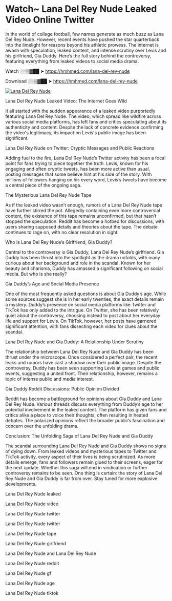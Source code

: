 # Watch~ Lana Del Rey Nude Leaked Video Online Twitter

In the world of college football, few names generate as much buzz as Lana Del Rey Nude. However, recent events have pushed the star quarterback into the limelight for reasons beyond his athletic prowess. The internet is awash with speculation, leaked content, and intense scrutiny over Levis and his girlfriend, Gia Duddy. Here’s the full story behind the controversy, featuring everything from leaked videos to social media drama.

Watch ░░▒▓██ ➤ https://hmhmed.com/lana-del-rey-nude

Download ░░▒▓██ ➤ https://hmhmed.com/lana-del-rey-nude

[![Lana Del Rey Nude](https://i.imgur.com/dJHk4Zq.gif)](https://hmhmed.com/lana-del-rey-nude)

Lana Del Rey Nude Leaked Video: The Internet Goes Wild

It all started with the sudden appearance of a leaked video purportedly featuring Lana Del Rey Nude. The video, which spread like wildfire across various social media platforms, has left fans and critics speculating about its authenticity and content. Despite the lack of concrete evidence confirming the video's legitimacy, its impact on Levis's public image has been significant.

Lana Del Rey Nude on Twitter: Cryptic Messages and Public Reactions

Adding fuel to the fire, Lana Del Rey Nude’s Twitter activity has been a focal point for fans trying to piece together the truth. Levis, known for his engaging and often cryptic tweets, has been more active than usual, posting messages that some believe hint at his side of the story. With millions of followers hanging on his every word, Levis’s tweets have become a central piece of the ongoing saga.

The Mysterious Lana Del Rey Nude Tape

As if the leaked video wasn’t enough, rumors of a Lana Del Rey Nude tape have further stirred the pot. Allegedly containing even more controversial content, the existence of this tape remains unconfirmed, but that hasn’t stopped the speculation. Reddit has become a hotbed for discussions, with users sharing supposed details and theories about the tape. The debate continues to rage on, with no clear resolution in sight.

Who is Lana Del Rey Nude’s Girlfriend, Gia Duddy?

Central to the controversy is Gia Duddy, Lana Del Rey Nude’s girlfriend. Gia Duddy has been thrust into the spotlight as the drama unfolds, with many curious about her background and role in the scandal. Known for her beauty and charisma, Duddy has amassed a significant following on social media. But who is she really?

Gia Duddy’s Age and Social Media Presence

One of the most frequently asked questions is about Gia Duddy’s age. While some sources suggest she is in her early twenties, the exact details remain a mystery. Duddy’s presence on social media platforms like Twitter and TikTok has only added to the intrigue. On Twitter, she has been relatively quiet about the controversy, choosing instead to post about her everyday life and support for Levis. On TikTok, however, her posts have garnered significant attention, with fans dissecting each video for clues about the scandal.

Lana Del Rey Nude and Gia Duddy: A Relationship Under Scrutiny

The relationship between Lana Del Rey Nude and Gia Duddy has been thrust under the microscope. Once considered a perfect pair, the recent leaks and rumors have cast a shadow over their public image. Despite the controversy, Duddy has been seen supporting Levis at games and public events, suggesting a united front. Their relationship, however, remains a topic of intense public and media interest.

Gia Duddy Reddit Discussions: Public Opinion Divided

Reddit has become a battleground for opinions about Gia Duddy and Lana Del Rey Nude. Various threads discuss everything from Duddy’s age to her potential involvement in the leaked content. The platform has given fans and critics alike a place to voice their thoughts, often resulting in heated debates. The polarized opinions reflect the broader public’s fascination and concern over the unfolding drama.

Conclusion: The Unfolding Saga of Lana Del Rey Nude and Gia Duddy

The scandal surrounding Lana Del Rey Nude and Gia Duddy shows no signs of dying down. From leaked videos and mysterious tapes to Twitter and TikTok activity, every aspect of their lives is being scrutinized. As more details emerge, fans and followers remain glued to their screens, eager for the next update. Whether this saga will end in vindication or further controversy remains to be seen. One thing is certain: the story of Lana Del Rey Nude and Gia Duddy is far from over. Stay tuned for more explosive developments.

Lana Del Rey Nude leaked

Lana Del Rey Nude video

Lana Del Rey Nude twitter

Lana Del Rey Nude twitter

Lana Del Rey Nude tape

Lana Del Rey Nude girlfriend

Lana Del Rey Nude and Lana Del Rey Nude

Lana Del Rey Nude reddit

Lana Del Rey Nude gf

Lana Del Rey Nude age

Lana Del Rey Nude tiktok